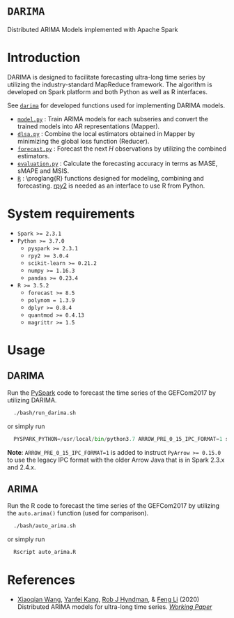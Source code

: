# `DARIMA`

Distributed ARIMA Models implemented with Apache Spark

# Introduction

DARIMA is designed to facilitate forecasting ultra-long time series by utilizing the industry-standard MapReduce framework. The algorithm is developed on Spark platform and both Python as well as R interfaces.

See [`darima`](darima) for developed functions used for implementing DARIMA models.
- [`model.py`](darima/model.py) : Train ARIMA models for each subseries and convert the trained models into AR representations (Mapper).
- [`dlsa.py`](darima/dlsa.py) : Combine the local estimators obtained in Mapper by minimizing the global loss function (Reducer).
- [`forecast.py`](darima/forecast.py) : Forecast the next $H$ observations by utilizing the combined estimators.
- [`evaluation.py`](darima/evaluation.py) : Calculate the forecasting accuracy in terms as MASE, sMAPE and MSIS.
- [`R`](darima/R) : \proglang{R} functions designed for modeling, combining and forecasting. [rpy2](https://pypi.org/project/rpy2/) is needed as an interface to use R from Python.

# System requirements

- `Spark >= 2.3.1`
- `Python >= 3.7.0`
    - `pyspark >= 2.3.1`
    - `rpy2 >= 3.0.4`
    - `scikit-learn >= 0.21.2`
    - `numpy >= 1.16.3`
    - `pandas >= 0.23.4`
- `R >= 3.5.2`
    - `forecast >= 8.5`
    - `polynom = 1.3.9`
    - `dplyr >= 0.8.4`
    - `quantmod >= 0.4.13`
    - `magrittr >= 1.5`

# Usage

## DARIMA
Run the [PySpark](https://spark.apache.org/docs/latest/api/python/index.html) code to forecast the time series of the GEFCom2017 by utilizing DARIMA.

```sh
  ./bash/run_darima.sh
```
or simply run 
```py
  PYSPARK_PYTHON=/usr/local/bin/python3.7 ARROW_PRE_0_15_IPC_FORMAT=1 spark-submit ./run_darima.py
```
**Note**: `ARROW_PRE_0_15_IPC_FORMAT=1` is added to instruct `PyArrow >= 0.15.0` to use the legacy IPC format with the older Arrow Java that is in Spark 2.3.x and 2.4.x.

## ARIMA
Run the R code to forecast the time series of the GEFCom2017 by utilizing the `auto.arima()` function (used for comparison).
```sh
  ./bash/auto_arima.sh
```
or simply run 
```r
  Rscript auto_arima.R
```

# References

- [Xiaoqian Wang](https://xqnwang.rbind.io), [Yanfei Kang](https://yanfei.site), [Rob J Hyndman](https://robjhyndman.com), & [Feng Li](http://feng.li/) (2020) Distributed ARIMA models for ultra-long time series. [_Working Paper_]()

